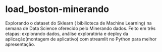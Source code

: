 # load_boston-minerando
Explorando o dataset do Sklearn ( bibilioteca de Machine Learning) na semana de Data Science oferecido pelo Minerando dados. Feito em três etapas: explorando dados, análise exploratória e deploy da aplicação(montagem de aplicativo) com streamlit no Python para melhor apresentação.

